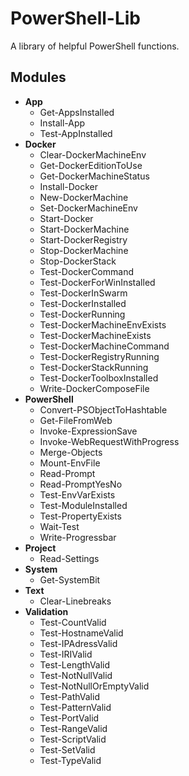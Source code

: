 # PowerShell-Lib
A library of helpful PowerShell functions.

## Modules
- **App**
  - Get-AppsInstalled
  - Install-App
  - Test-AppInstalled
- **Docker**
  - Clear-DockerMachineEnv
  - Get-DockerEditionToUse
  - Get-DockerMachineStatus
  - Install-Docker
  - New-DockerMachine
  - Set-DockerMachineEnv
  - Start-Docker
  - Start-DockerMachine
  - Start-DockerRegistry
  - Stop-DockerMachine
  - Stop-DockerStack
  - Test-DockerCommand
  - Test-DockerForWinInstalled
  - Test-DockerInSwarm
  - Test-DockerInstalled
  - Test-DockerRunning
  - Test-DockerMachineEnvExists
  - Test-DockerMachineExists
  - Test-DockerMachineCommand
  - Test-DockerRegistryRunning
  - Test-DockerStackRunning
  - Test-DockerToolboxInstalled
  - Write-DockerComposeFile
- **PowerShell**
  - Convert-PSObjectToHashtable
  - Get-FileFromWeb
  - Invoke-ExpressionSave
  - Invoke-WebRequestWithProgress
  - Merge-Objects
  - Mount-EnvFile
  - Read-Prompt
  - Read-PromptYesNo
  - Test-EnvVarExists
  - Test-ModuleInstalled
  - Test-PropertyExists
  - Wait-Test
  - Write-Progressbar
- **Project**
  - Read-Settings
- **System**
  - Get-SystemBit
- **Text**
  - Clear-Linebreaks
- **Validation**
  - Test-CountValid
  - Test-HostnameValid
  - Test-IPAdressValid
  - Test-IRIValid
  - Test-LengthValid
  - Test-NotNullValid
  - Test-NotNullOrEmptyValid
  - Test-PathValid
  - Test-PatternValid
  - Test-PortValid
  - Test-RangeValid
  - Test-ScriptValid
  - Test-SetValid
  - Test-TypeValid
